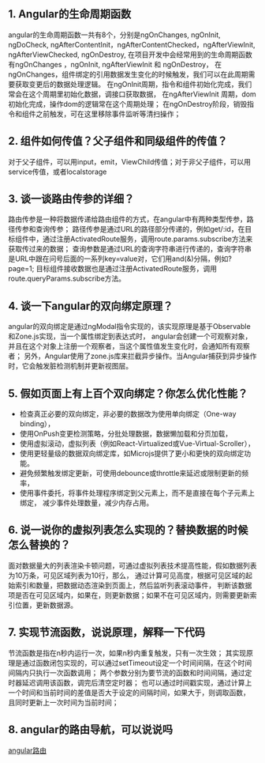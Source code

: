 ## 1. Angular的生命周期函数
angular的生命周期函数一共有8个，分别是ngOnChanges, ngOnInit, ngDoCheck, 
ngAfterContentInit，ngAfterContentChecked，ngAfterViewInit, ngAfterViewChecked, ngOnDestroy,
在项目开发中会经常用到的生命周期函数有ngOnChanges ，ngOnInit, ngAfterViewInit 和 ngOnDestroy，
在ngOnChanges，组件绑定的引用数据发生变化的时候触发，我们可以在此周期需要获取变更后的数据处理逻辑。
在ngOnInit周期，指令和组件初始化完成，我们常会在这个周期里初始化数据，调接口获取数据，
在ngAfterViewInit 周期，dom初始化完成，操作dom的逻辑常在这个周期处理；
在ngOnDestroy阶段，销毁指令和组件之前触发，可在这里移除事件监听等清扫操作；

## 2. 组件如何传值？父子组件和同级组件的传值？
对于父子组件，可以用input，emit，ViewChild传值；对于非父子组件，可以用service传值，或者localstorage

## 3. 谈一谈路由传参的详细？
路由传参是一种将数据传递给路由组件的方式，在angular中有两种类型传参，路径传参和查询传参；
路径传参是通过URL的路径部分传递的，例如get/:id，在目标组件中，通过注册ActivatedRoute服务，调用route.params.subscribe方法来获取传过来的数据；
查询参数是通过URL的查询字符串进行传递的，查询字符串是URL中跟在问号后面的一系列key=value对，它们用and(&)分隔，例如?page=1;
目标组件接收数据也是通过注册ActivatedRoute服务，调用route.queryParams.subscribe方法。

## 4. 谈一下angular的双向绑定原理？
angular的双向绑定是通过ngModal指令实现的，该实现原理是基于Observable和Zone.js实现，当一个属性绑定到表达式时，
angular会创建一个可观察对象，并且在这个对象上注册一个观察者，当这个属性值发生变化时，会通知所有观察者；
另外，Angular使用了zone.js库来拦截异步操作。当Angular捕获到异步操作时，它会触发脏检测机制并更新视图层。

## 5. 假如页面上有上百个双向绑定？你怎么优化性能？
- 检查真正必要的双向绑定，非必要的数据改为使用单向绑定（One-way binding），
- 使用OnPush变更检测策略，分批处理数据，数据懒加载和分页加载，
- 使用虚拟滚动，虚拟列表（例如React-Virtualized或Vue-Virtual-Scroller），
- 使用更轻量级的数据双向绑定库，如Microjs提供了更小和更快的双向绑定功能。
- 避免频繁触发绑定更新，可使用debounce或throttle来延迟或限制更新的频率，
- 使用事件委托，将事件处理程序绑定到父元素上，而不是直接在每个子元素上绑定，
减少事件处理数量，减少内存占用。

## 6. 说一说你的虚拟列表怎么实现的？替换数据的时候怎么替换的？
面对数据量大的列表渲染卡顿问题，可通过虚拟列表技术提高性能，假如数据列表为10万条，可见区域列表为10行，那么，
通过计算可见高度，根据可见区域的起始索引和数量，把数据动态渲染到页面上，然后监听列表滚动事件，
判断该数据项是否在可见区域内，如果在，则更新数据；如果不在可见区域内，则需要更新索引位置，更新数据源。

## 7. 实现节流函数，说说原理，解释一下代码
节流函数是指在n秒内运行一次，如果n秒内重复触发，只有一次生效；
其实现原理是通过函数闭包实现的，可以通过setTimeout设定一个时间间隔，在这个时间间隔内只执行一次函数调用；
两个参数分别为要节流的函数和时间间隔，通过定时器延迟调用该函数，调完后清空定时器；
也可以通过时间戳实现，通过计算上一个时间和当前时间的差值是否大于设定的间隔时间，如果大于，则调取函数，
且同时更新上一次时间为当前时间；
## 8. angular的路由导航，可以说说吗
[angular路由](/front/angular/angular-router.html)

